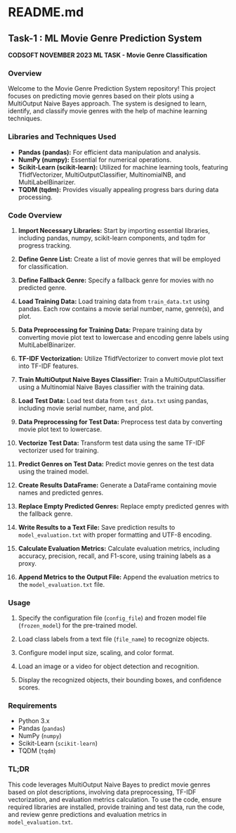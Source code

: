 # README.md

## Task-1 : ML Movie Genre Prediction System

**CODSOFT NOVEMBER 2023 ML TASK - Movie Genre Classification**

### Overview

Welcome to the Movie Genre Prediction System repository! This project focuses on predicting movie genres based on their plots using a MultiOutput Naive Bayes approach. The system is designed to learn, identify, and classify movie genres with the help of machine learning techniques.

### Libraries and Techniques Used

- **Pandas (pandas):** For efficient data manipulation and analysis.
- **NumPy (numpy):** Essential for numerical operations.
- **Scikit-Learn (scikit-learn):** Utilized for machine learning tools, featuring TfidfVectorizer, MultiOutputClassifier, MultinomialNB, and MultiLabelBinarizer.
- **TQDM (tqdm):** Provides visually appealing progress bars during data processing.

### Code Overview

1. **Import Necessary Libraries:** Start by importing essential libraries, including pandas, numpy, scikit-learn components, and tqdm for progress tracking.

2. **Define Genre List:** Create a list of movie genres that will be employed for classification.

3. **Define Fallback Genre:** Specify a fallback genre for movies with no predicted genre.

4. **Load Training Data:** Load training data from `train_data.txt` using pandas. Each row contains a movie serial number, name, genre(s), and plot.

5. **Data Preprocessing for Training Data:** Prepare training data by converting movie plot text to lowercase and encoding genre labels using MultiLabelBinarizer.

6. **TF-IDF Vectorization:** Utilize TfidfVectorizer to convert movie plot text into TF-IDF features.

7. **Train MultiOutput Naive Bayes Classifier:** Train a MultiOutputClassifier using a Multinomial Naive Bayes classifier with the training data.

8. **Load Test Data:** Load test data from `test_data.txt` using pandas, including movie serial number, name, and plot.

9. **Data Preprocessing for Test Data:** Preprocess test data by converting movie plot text to lowercase.

10. **Vectorize Test Data:** Transform test data using the same TF-IDF vectorizer used for training.

11. **Predict Genres on Test Data:** Predict movie genres on the test data using the trained model.

12. **Create Results DataFrame:** Generate a DataFrame containing movie names and predicted genres.

13. **Replace Empty Predicted Genres:** Replace empty predicted genres with the fallback genre.

14. **Write Results to a Text File:** Save prediction results to `model_evaluation.txt` with proper formatting and UTF-8 encoding.

15. **Calculate Evaluation Metrics:** Calculate evaluation metrics, including accuracy, precision, recall, and F1-score, using training labels as a proxy.

16. **Append Metrics to the Output File:** Append the evaluation metrics to the `model_evaluation.txt` file.

### Usage

1. Specify the configuration file (`config_file`) and frozen model file (`frozen_model`) for the pre-trained model.

2. Load class labels from a text file (`file_name`) to recognize objects.

3. Configure model input size, scaling, and color format.

4. Load an image or a video for object detection and recognition.

5. Display the recognized objects, their bounding boxes, and confidence scores.

### Requirements

- Python 3.x
- Pandas (`pandas`)
- NumPy (`numpy`)
- Scikit-Learn (`scikit-learn`)
- TQDM (`tqdm`)

### TL;DR

This code leverages MultiOutput Naive Bayes to predict movie genres based on plot descriptions, involving data preprocessing, TF-IDF vectorization, and evaluation metrics calculation. To use the code, ensure required libraries are installed, provide training and test data, run the code, and review genre predictions and evaluation metrics in `model_evaluation.txt`.


